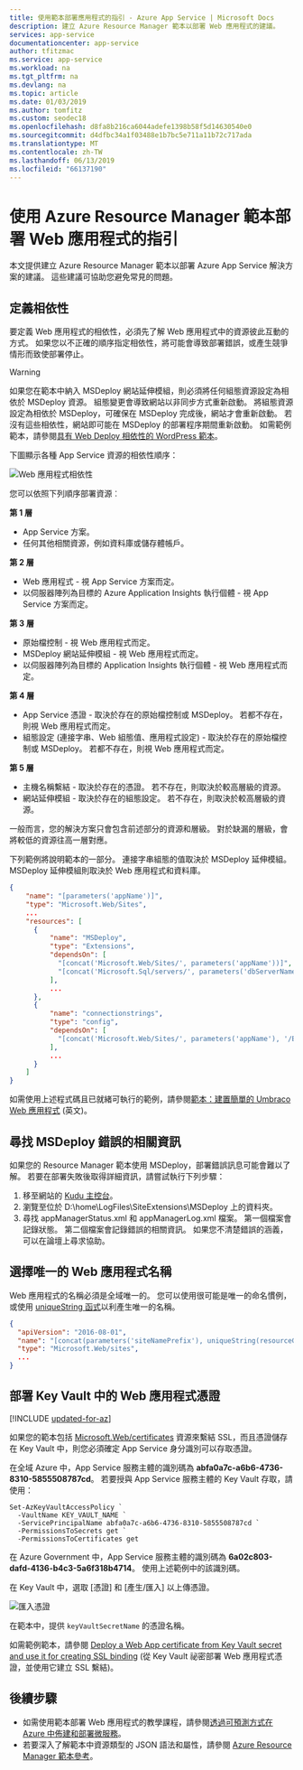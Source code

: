 ```yaml
---
title: 使用範本部署應用程式的指引 - Azure App Service | Microsoft Docs
description: 建立 Azure Resource Manager 範本以部署 Web 應用程式的建議。
services: app-service
documentationcenter: app-service
author: tfitzmac
ms.service: app-service
ms.workload: na
ms.tgt_pltfrm: na
ms.devlang: na
ms.topic: article
ms.date: 01/03/2019
ms.author: tomfitz
ms.custom: seodec18
ms.openlocfilehash: d8fa8b216ca6044adefe1398b58f5d14630540e0
ms.sourcegitcommit: d4dfbc34a1f03488e1b7bc5e711a11b72c717ada
ms.translationtype: MT
ms.contentlocale: zh-TW
ms.lasthandoff: 06/13/2019
ms.locfileid: "66137190"
---
```

# <a name="guidance-on-deploying-web-apps-by-using-azure-resource-manager-templates"></a>使用 Azure Resource Manager 範本部署 Web 應用程式的指引

本文提供建立 Azure Resource Manager 範本以部署 Azure App Service 解決方案的建議。 這些建議可協助您避免常見的問題。

## <a name="define-dependencies"></a>定義相依性

要定義 Web 應用程式的相依性，必須先了解 Web 應用程式中的資源彼此互動的方式。 如果您以不正確的順序指定相依性，將可能會導致部署錯誤，或產生競爭情形而致使部署停止。

> [!WARNING]
> 如果您在範本中納入 MSDeploy 網站延伸模組，則必須將任何組態資源設定為相依於 MSDeploy 資源。 組態變更會導致網站以非同步方式重新啟動。 將組態資源設定為相依於 MSDeploy，可確保在 MSDeploy 完成後，網站才會重新啟動。 若沒有這些相依性，網站即可能在 MSDeploy 的部署程序期間重新啟動。 如需範例範本，請參閱[具有 Web Deploy 相依性的 WordPress 範本](https://github.com/davidebbo/AzureWebsitesSamples/blob/master/ARMTemplates/WordpressTemplateWebDeployDependency.json)。

下圖顯示各種 App Service 資源的相依性順序：

![Web 應用程式相依性](media/web-sites-rm-template-guidance/web-dependencies.png)

您可以依照下列順序部署資源︰

**第 1 層**
* App Service 方案。
* 任何其他相關資源，例如資料庫或儲存體帳戶。

**第 2 層**
* Web 應用程式 - 視 App Service 方案而定。
* 以伺服器陣列為目標的 Azure Application Insights 執行個體 - 視 App Service 方案而定。

**第 3 層**
* 原始檔控制 - 視 Web 應用程式而定。
* MSDeploy 網站延伸模組 - 視 Web 應用程式而定。
* 以伺服器陣列為目標的 Application Insights 執行個體 - 視 Web 應用程式而定。

**第 4 層**
* App Service 憑證 - 取決於存在的原始檔控制或 MSDeploy。 若都不存在，則視 Web 應用程式而定。
* 組態設定 (連接字串、Web 組態值、應用程式設定) - 取決於存在的原始檔控制或 MSDeploy。 若都不存在，則視 Web 應用程式而定。

**第 5 層**
* 主機名稱繫結 - 取決於存在的憑證。 若不存在，則取決於較高層級的資源。
* 網站延伸模組 - 取決於存在的組態設定。 若不存在，則取決於較高層級的資源。

一般而言，您的解決方案只會包含前述部分的資源和層級。 對於缺漏的層級，會將較低的資源往高一層對應。

下列範例將說明範本的一部分。 連接字串組態的值取決於 MSDeploy 延伸模組。 MSDeploy 延伸模組則取決於 Web 應用程式和資料庫。 

```json
{
    "name": "[parameters('appName')]",
    "type": "Microsoft.Web/Sites",
    ...
    "resources": [
      {
          "name": "MSDeploy",
          "type": "Extensions",
          "dependsOn": [
            "[concat('Microsoft.Web/Sites/', parameters('appName'))]",
            "[concat('Microsoft.Sql/servers/', parameters('dbServerName'), '/databases/', parameters('dbName'))]",
          ],
          ...
      },
      {
          "name": "connectionstrings",
          "type": "config",
          "dependsOn": [
            "[concat('Microsoft.Web/Sites/', parameters('appName'), '/Extensions/MSDeploy')]"
          ],
          ...
      }
    ]
}
```

如需使用上述程式碼且已就緒可執行的範例，請參閱[範本：建置簡單的 Umbraco Web 應用程式](https://github.com/Azure/azure-quickstart-templates/tree/master/umbraco-webapp-simple) \(英文\)。

## <a name="find-information-about-msdeploy-errors"></a>尋找 MSDeploy 錯誤的相關資訊

如果您的 Resource Manager 範本使用 MSDeploy，部署錯誤訊息可能會難以了解。 若要在部署失敗後取得詳細資訊，請嘗試執行下列步驟：

1. 移至網站的 [Kudu 主控台](https://github.com/projectkudu/kudu/wiki/Kudu-console)。
2. 瀏覽至位於 D:\home\LogFiles\SiteExtensions\MSDeploy 上的資料夾。
3. 尋找 appManagerStatus.xml 和 appManagerLog.xml 檔案。 第一個檔案會記錄狀態。 第二個檔案會記錄錯誤的相關資訊。 如果您不清楚錯誤的涵義，可以在論壇上尋求協助。

## <a name="choose-a-unique-web-app-name"></a>選擇唯一的 Web 應用程式名稱

Web 應用程式的名稱必須是全域唯一的。 您可以使用很可能是唯一的命名慣例，或使用 [uniqueString 函式](../azure-resource-manager/resource-group-template-functions-string.md#uniquestring)以利產生唯一的名稱。

```json
{
  "apiVersion": "2016-08-01",
  "name": "[concat(parameters('siteNamePrefix'), uniqueString(resourceGroup().id))]",
  "type": "Microsoft.Web/sites",
  ...
}
```

## <a name="deploy-web-app-certificate-from-key-vault"></a>部署 Key Vault 中的 Web 應用程式憑證

[!INCLUDE [updated-for-az](../../includes/updated-for-az.md)]

如果您的範本包括 [Microsoft.Web/certificates](/azure/templates/microsoft.web/certificates) 資源來繫結 SSL，而且憑證儲存在 Key Vault 中，則您必須確定 App Service 身分識別可以存取憑證。

在全域 Azure 中，App Service 服務主體的識別碼為 **abfa0a7c-a6b6-4736-8310-5855508787cd**。 若要授與 App Service 服務主體的 Key Vault 存取，請使用：

```azurepowershell-interactive
Set-AzKeyVaultAccessPolicy `
  -VaultName KEY_VAULT_NAME `
  -ServicePrincipalName abfa0a7c-a6b6-4736-8310-5855508787cd `
  -PermissionsToSecrets get `
  -PermissionsToCertificates get
```

在 Azure Government 中，App Service 服務主體的識別碼為 **6a02c803-dafd-4136-b4c3-5a6f318b4714**。 使用上述範例中的該識別碼。

在 Key Vault 中，選取 [憑證]  和 [產生/匯入]  以上傳憑證。

![匯入憑證](media/web-sites-rm-template-guidance/import-certificate.png)

在範本中，提供 `keyVaultSecretName` 的憑證名稱。

如需範例範本，請參閱 [Deploy a Web App certificate from Key Vault secret and use it for creating SSL binding](https://github.com/Azure/azure-quickstart-templates/tree/master/201-web-app-certificate-from-key-vault) (從 Key Vault 祕密部署 Web 應用程式憑證，並使用它建立 SSL 繫結)。

## <a name="next-steps"></a>後續步驟

* 如需使用範本部署 Web 應用程式的教學課程，請參閱[透過可預測方式在 Azure 中佈建和部署微服務](deploy-complex-application-predictably.md)。
* 若要深入了解範本中資源類型的 JSON 語法和屬性，請參閱 [Azure Resource Manager 範本參考](/azure/templates/)。
